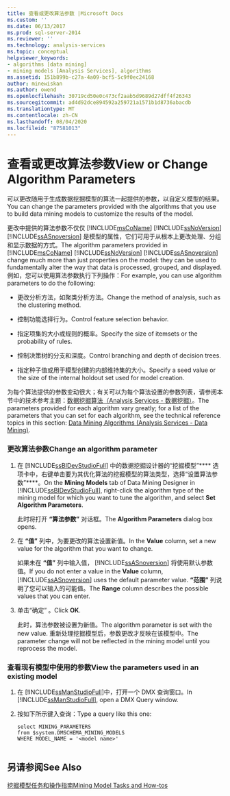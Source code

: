 ```yaml
---
title: 查看或更改算法参数 |Microsoft Docs
ms.custom: ''
ms.date: 06/13/2017
ms.prod: sql-server-2014
ms.reviewer: ''
ms.technology: analysis-services
ms.topic: conceptual
helpviewer_keywords:
- algorithms [data mining]
- mining models [Analysis Services], algorithms
ms.assetid: 151b899b-c27a-4a09-bcf5-5c9f0ec24168
author: minewiskan
ms.author: owend
ms.openlocfilehash: 30719cd50e0c473cf2aab5d9689d27dff4f26343
ms.sourcegitcommit: ad4d92dce894592a259721a1571b1d8736abacdb
ms.translationtype: MT
ms.contentlocale: zh-CN
ms.lasthandoff: 08/04/2020
ms.locfileid: "87581013"
---
```

# <a name="view-or-change-algorithm-parameters"></a><span data-ttu-id="efd61-102">查看或更改算法参数</span><span class="sxs-lookup"><span data-stu-id="efd61-102">View or Change Algorithm Parameters</span></span>
  <span data-ttu-id="efd61-103">可以更改随用于生成数据挖掘模型的算法一起提供的参数，以自定义模型的结果。</span><span class="sxs-lookup"><span data-stu-id="efd61-103">You can change the parameters provided with the algorithms that you use to build data mining models to customize the results of the model.</span></span>  
  
 <span data-ttu-id="efd61-104">更改中提供的算法参数不仅仅 [!INCLUDE[msCoName](../../includes/msconame-md.md)] [!INCLUDE[ssNoVersion](../../includes/ssnoversion-md.md)] [!INCLUDE[ssASnoversion](../../includes/ssasnoversion-md.md)] 是模型的属性，它们可用于从根本上更改处理、分组和显示数据的方式。</span><span class="sxs-lookup"><span data-stu-id="efd61-104">The algorithm parameters provided in [!INCLUDE[msCoName](../../includes/msconame-md.md)] [!INCLUDE[ssNoVersion](../../includes/ssnoversion-md.md)] [!INCLUDE[ssASnoversion](../../includes/ssasnoversion-md.md)] change much more than just properties on the model: they can be used to fundamentally alter the way that data is processed, grouped, and displayed.</span></span> <span data-ttu-id="efd61-105">例如，您可以使用算法参数执行下列操作：</span><span class="sxs-lookup"><span data-stu-id="efd61-105">For example, you can use algorithm parameters to do the following:</span></span>  
  
-   <span data-ttu-id="efd61-106">更改分析方法，如聚类分析方法。</span><span class="sxs-lookup"><span data-stu-id="efd61-106">Change the method of analysis, such as the clustering method.</span></span>  
  
-   <span data-ttu-id="efd61-107">控制功能选择行为。</span><span class="sxs-lookup"><span data-stu-id="efd61-107">Control feature selection behavior.</span></span>  
  
-   <span data-ttu-id="efd61-108">指定项集的大小或规则的概率。</span><span class="sxs-lookup"><span data-stu-id="efd61-108">Specify the size of itemsets or the probability of rules.</span></span>  
  
-   <span data-ttu-id="efd61-109">控制决策树的分支和深度。</span><span class="sxs-lookup"><span data-stu-id="efd61-109">Control branching and depth of decision trees.</span></span>  
  
-   <span data-ttu-id="efd61-110">指定种子值或用于模型创建的内部维持集的大小。</span><span class="sxs-lookup"><span data-stu-id="efd61-110">Specify a seed value or the size of the internal holdout set used for model creation.</span></span>  
  
 <span data-ttu-id="efd61-111">为每个算法提供的参数变动很大；有关可以为每个算法设置的参数列表，请参阅本节中的技术参考主题：[数据挖掘算法（Analysis Services - 数据挖掘）](data-mining-algorithms-analysis-services-data-mining.md)。</span><span class="sxs-lookup"><span data-stu-id="efd61-111">The parameters provided for each algorithm vary greatly; for a list of the parameters that you can set for each algorithm, see the technical reference topics in this section: [Data Mining Algorithms &#40;Analysis Services - Data Mining&#41;](data-mining-algorithms-analysis-services-data-mining.md).</span></span>  
  
### <a name="change-an-algorithm-parameter"></a><span data-ttu-id="efd61-112">更改算法参数</span><span class="sxs-lookup"><span data-stu-id="efd61-112">Change an algorithm parameter</span></span>  
  
1.  <span data-ttu-id="efd61-113">在 [!INCLUDE[ssBIDevStudioFull](../../includes/ssbidevstudiofull-md.md)] 中的数据挖掘设计器的“挖掘模型”\*\*\*\* 选项卡中，右键单击要为其优化算法的挖掘模型的算法类型，选择“设置算法参数”\*\*\*\*。</span><span class="sxs-lookup"><span data-stu-id="efd61-113">On the **Mining Models** tab of Data Mining Designer in [!INCLUDE[ssBIDevStudioFull](../../includes/ssbidevstudiofull-md.md)], right-click the algorithm type of the mining model for which you want to tune the algorithm, and select **Set Algorithm Parameters**.</span></span>  
  
     <span data-ttu-id="efd61-114">此时将打开 **“算法参数”** 对话框。</span><span class="sxs-lookup"><span data-stu-id="efd61-114">The **Algorithm Parameters** dialog box opens.</span></span>  
  
2.  <span data-ttu-id="efd61-115">在 **“值”** 列中，为要更改的算法设置新值。</span><span class="sxs-lookup"><span data-stu-id="efd61-115">In the **Value** column, set a new value for the algorithm that you want to change.</span></span>  
  
     <span data-ttu-id="efd61-116">如果未在 **“值”** 列中输入值， [!INCLUDE[ssASnoversion](../../includes/ssasnoversion-md.md)] 将使用默认参数值。</span><span class="sxs-lookup"><span data-stu-id="efd61-116">If you do not enter a value in the **Value** column, [!INCLUDE[ssASnoversion](../../includes/ssasnoversion-md.md)] uses the default parameter value.</span></span> <span data-ttu-id="efd61-117">**“范围”** 列说明了您可以输入的可能值。</span><span class="sxs-lookup"><span data-stu-id="efd61-117">The **Range** column describes the possible values that you can enter.</span></span>  
  
3.  <span data-ttu-id="efd61-118">单击“确定”  。</span><span class="sxs-lookup"><span data-stu-id="efd61-118">Click **OK**.</span></span>  
  
     <span data-ttu-id="efd61-119">此时，算法参数被设置为新值。</span><span class="sxs-lookup"><span data-stu-id="efd61-119">The algorithm parameter is set with the new value.</span></span> <span data-ttu-id="efd61-120">重新处理挖掘模型后，参数更改才反映在该模型中。</span><span class="sxs-lookup"><span data-stu-id="efd61-120">The parameter change will not be reflected in the mining model until you reprocess the model.</span></span>  
  
### <a name="view-the-parameters-used-in-an-existing-model"></a><span data-ttu-id="efd61-121">查看现有模型中使用的参数</span><span class="sxs-lookup"><span data-stu-id="efd61-121">View the parameters used in an existing model</span></span>  
  
1.  <span data-ttu-id="efd61-122">在 [!INCLUDE[ssManStudioFull](../../includes/ssmanstudiofull-md.md)]中，打开一个 DMX 查询窗口。</span><span class="sxs-lookup"><span data-stu-id="efd61-122">In [!INCLUDE[ssManStudioFull](../../includes/ssmanstudiofull-md.md)], open a DMX Query window.</span></span>  
  
2.  <span data-ttu-id="efd61-123">按如下所示键入查询：</span><span class="sxs-lookup"><span data-stu-id="efd61-123">Type a query like this one:</span></span>  
  
    ```  
    select MINING_PARAMETERS   
    from $system.DMSCHEMA_MINING_MODELS  
    WHERE MODEL_NAME = '<model name>'  
  
    ```  
  
## <a name="see-also"></a><span data-ttu-id="efd61-124">另请参阅</span><span class="sxs-lookup"><span data-stu-id="efd61-124">See Also</span></span>  
 [<span data-ttu-id="efd61-125">挖掘模型任务和操作指南</span><span class="sxs-lookup"><span data-stu-id="efd61-125">Mining Model Tasks and How-tos</span></span>](mining-model-tasks-and-how-tos.md)  
  
  
